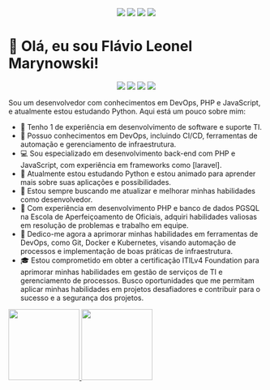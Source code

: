 <!-- Início do README.md -->

<p align="center">
  <img src="https://img.shields.io/badge/DevOps-%2312100E.svg?logo=devops&style=for-the-badge" />
  <img src="https://img.shields.io/badge/PHP-%23777BB4.svg?logo=php&logoColor=white&style=for-the-badge" />
  <img src="https://img.shields.io/badge/Python-%233776AB.svg?logo=python&logoColor=white&style=for-the-badge" />
  <img src="https://img.shields.io/badge/JavaScript-%23F7DF1E.svg?logo=javascript&logoColor=white&style=for-the-badge" />
</p>

# 👋 Olá, eu sou Flávio Leonel Marynowski!
<div>
  <p align="center">
<a href="https://instagram.com/frevoleo" target="_blank"><img src="https://img.shields.io/badge/-Instagram-%23E4405F?style=for-the-badge&logo=instagram&logoColor=white" target="_blank"></a>
<a href="https://api.whatsapp.com/send?phone=5521971320278" target="_blank"><img src="https://img.shields.io/badge/WhatsApp-25D366?style=for-the-badge&logo=whatsapp&logoColor=white" target="_blank"></a>
<a href = "mailto:flavioleoempresarial@gmail.com"><img src="https://img.shields.io/badge/Gmail-D14836?style=for-the-badge&logo=gmail&logoColor=white" target="_blank"></a>
<a href="https://www.linkedin.com/in/flavioleo" target="_blank"><img src="https://img.shields.io/badge/-LinkedIn-%230077B5?style=for-the-badge&logo=linkedin&logoColor=white" target="_blank"></a>   
</div>
  </p>

Sou um desenvolvedor com conhecimentos em DevOps, PHP e JavaScript, e atualmente estou estudando Python. Aqui está um pouco sobre mim:

- 🚀 Tenho 1 de experiência em desenvolvimento de software e suporte TI.
- 🤖 Possuo conhecimentos em DevOps, incluindo CI/CD, ferramentas de automação e gerenciamento de infraestrutura.
- 💻 Sou especializado em desenvolvimento back-end com PHP e JavaScript, com experiência em frameworks como [laravel].
- 🐍 Atualmente estou estudando Python e estou animado para aprender mais sobre suas aplicações e possibilidades.
- 🌟 Estou sempre buscando me atualizar e melhorar minhas habilidades como desenvolvedor.
- 🏢 Com experiência em desenvolvimento PHP e banco de dados PGSQL na Escola de Aperfeiçoamento de Oficiais, adquiri habilidades valiosas em resolução de problemas e trabalho em equipe.
- 🤖 Dedico-me agora a aprimorar minhas habilidades em ferramentas de DevOps, como Git, Docker e Kubernetes, visando automação de processos e implementação de boas práticas de infraestrutura.
- 🎓 Estou comprometido em obter a certificação ITILv4 Foundation para aprimorar minhas habilidades em gestão de serviços de TI e gerenciamento de processos. Busco oportunidades que me permitam aplicar minhas habilidades em projetos desafiadores e contribuir para o sucesso e a segurança dos projetos.
  
 <div>
<a href="https://github.com/Frevoleo">
<img height="140em" src="https://github-readme-stats.vercel.app/api/top-langs/?username=Frevoleo&layout=compact&langs_count=7&theme=dracula"/>
<img height="140em" src="https://github-readme-stats.vercel.app/api?username=Frevoleo&show_icons=true&theme=dracula&include_all_commits=true&count_private=true"/>
</div>
<!-- Fim do README.md -->
